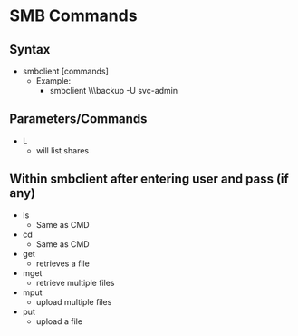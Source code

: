 # SMB Commands

## Syntax

- smbclient [commands]
  - Example:
    - smbclient \\\\<target ip>\\backup -U svc-admin

## Parameters/Commands

- L
  - will list shares

## Within smbclient after entering user and pass (if any)

- ls
  - Same as CMD
- cd
  - Same as CMD
- get
  - retrieves a file
- mget
  - retrieve multiple files
- mput
  - upload multiple files  
- put
  - upload a file
